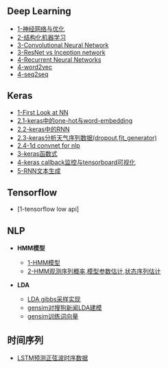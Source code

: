 Deep Learning
--------------

- [1-神经网络与优化](http://nbviewer.jupyter.org/github/lj72808up/DeepLearning/blob/master/blog/1-%E7%A5%9E%E7%BB%8F%E7%BD%91%E7%BB%9C%E4%B8%8E%E4%BC%98%E5%8C%96.ipynb)
- [2-结构化机器学习](http://nbviewer.jupyter.org/github/lj72808up/DeepLearning/blob/master/blog/2-%E7%BB%93%E6%9E%84%E5%8C%96%E6%9C%BA%E5%99%A8%E5%AD%A6%E4%B9%A0.ipynb)
- [3-Convolutional Neural Network](http://nbviewer.jupyter.org/github/lj72808up/DeepLearning/blob/master/blog/3-CNN.ipynb)
- [3-ResNet vs Inception network](http://nbviewer.jupyter.org/github/lj72808up/DeepLearning/blob/master/blog/3-ResNet%20vs%20Inception%20Net.ipynb)
- [4-Recurrent Neural Networks](https://nbviewer.jupyter.org/github/lj72808up/DeepLearning/blob/master/blog/4-Recurrent%20Neural%20Network.ipynb)
- [4-word2vec](http://nbviewer.jupyter.org/github/lj72808up/DeepLearning/blob/master/blog/4-word2vec.ipynb)
- [4-seq2seq](http://nbviewer.jupyter.org/github/lj72808up/DeepLearning/blob/master/blog/4-Seq2Seq.ipynb)

Keras
----------------
- [1-First Look at NN](http://nbviewer.jupyter.org/github/lj72808up/DeepLearning/blob/master/blog/DeepLearning%20in%20keras/1-%20First%20Look%20at%20NN%20.ipynb)  
- [2.1-keras中的one-hot与word-embedding](http://nbviewer.jupyter.org/github/lj72808up/DeepLearning/blob/master/blog/DeepLearning%20in%20keras/2.1-keras%E4%B8%AD%E7%9A%84one-hot%E4%B8%8Eword-embedding.ipynb)  
- [2.2-keras中的RNN](http://nbviewer.jupyter.org/github/lj72808up/DeepLearning/blob/master/blog/DeepLearning%20in%20keras/2.2-Keras%E4%B8%AD%E7%9A%84RNN.ipynb)
- [2.3-keras分析天气序列数据(dropout,fit_generator)](http://nbviewer.jupyter.org/github/lj72808up/DeepLearning/blob/master/blog/DeepLearning%20in%20keras/2.3-Advanced%20use%20of%20RNN.ipynb)
- [2.4-1d convnet for nlp](http://nbviewer.jupyter.org/github/lj72808up/DeepLearning/blob/02bc1e9a4785523a0f9a92a867167e7529fb128d/blog/DeepLearning%20in%20keras/2.4%201-d%20convnet%20for%20nlp.ipynb)
- [3-keras函数式](http://nbviewer.jupyter.org/github/lj72808up/DeepLearning/blob/02bc1e9a4785523a0f9a92a867167e7529fb128d/blog/DeepLearning%20in%20keras/3-keras%E9%AB%98%E7%BA%A7%E5%8A%9F%E8%83%BD.ipynb)
- [4-keras callback监控与tensorboard可视化](http://nbviewer.jupyter.org/github/lj72808up/DeepLearning/blob/02bc1e9a4785523a0f9a92a867167e7529fb128d/blog/DeepLearning%20in%20keras/4-%E4%BD%BF%E7%94%A8keras%20callback%E5%92%8Ctensorboard%E7%9B%91%E6%8E%A7.ipynb) 
- [5-RNN文本生成](http://nbviewer.jupyter.org/github/lj72808up/DeepLearning/blob/02bc1e9a4785523a0f9a92a867167e7529fb128d/blog/DeepLearning%20in%20keras/5-RNN%E6%96%87%E6%9C%AC%E7%94%9F%E6%88%90.ipynb)


Tensorflow
---------------
- [1-tensorflow low api]


NLP
-------------------
* **HMM模型**

    * [1-HMM模型](http://nbviewer.jupyter.org/github/lj72808up/DeepLearning/blob/master/blog/%E8%87%AA%E7%84%B6%E8%AF%AD%E8%A8%80%E5%A4%84%E7%90%86/1-HMM%E6%A8%A1%E5%9E%8B.ipynb)  
    * [2-HMM观测序列概率,模型参数估计,状态序列估计](http://nbviewer.jupyter.org/github/lj72808up/DeepLearning/blob/master/blog/%E8%87%AA%E7%84%B6%E8%AF%AD%E8%A8%80%E5%A4%84%E7%90%86/1-HMM%E8%A7%82%E6%B5%8B%E5%BA%8F%E5%88%97%E6%A6%82%E7%8E%87%2C%E6%A8%A1%E5%9E%8B%E5%8F%82%E6%95%B0%E4%BC%B0%E8%AE%A1%2C%E7%8A%B6%E6%80%81%E5%BA%8F%E5%88%97%E4%BC%B0%E8%AE%A1.ipynb)

* **LDA**

    * [LDA gibbs采样实现](https://nbviewer.jupyter.org/github/lj72808up/DeepLearning/blob/master/blog/LDA/1-LDA%E7%9A%84Gibbs%E9%87%87%E6%A0%B7%E5%AE%9E%E7%8E%B0.ipynb)
    * [gensim对搜狗新闻LDA建模]()
    * [gensim训练词向量]()

## 时间序列
- [LSTM预测正弦波时序数据](http://nbviewer.jupyter.org/github/lj72808up/DeepLearning/blob/master/blog/%E6%97%B6%E9%97%B4%E5%BA%8F%E5%88%97/0-lstm%E9%A2%84%E6%B5%8B%E6%97%B6%E5%BA%8F.ipynb)
